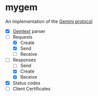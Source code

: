 # mygem

An implementation of the [Gemini protocol](https://geminiprotocol.net)

- [x] [Gemtext] parser
- [ ] Requests
  - [x] Create
  - [x] Send
  - [ ] Receive
- [ ] Responses
  - [ ] Send
  - [x] Create 
  - [x] Receive
- [x] Status codes
- [ ] Client Certificates

[Gemtext]: https://geminiprotocol.net/docs/gemtext-specification.gmi
